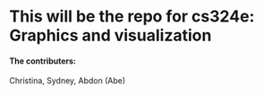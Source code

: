 # This will be the repo for cs324e: Graphics and visualization
#### The contributers:
Christina, Sydney, Abdon (Abe)

